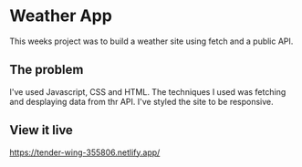 # Weather App
This weeks project was to build a weather site using fetch and a public API.

## The problem
I've used Javascript, CSS and HTML. The techniques I used was fetching and desplaying data from thr API. I've styled the site to be responsive.

## View it live
https://tender-wing-355806.netlify.app/